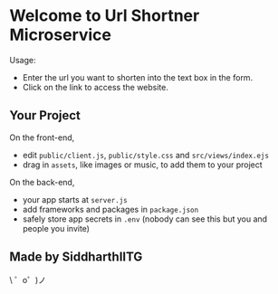 Welcome to Url Shortner Microservice
================

Usage:
- Enter the url you want to shorten into the text box in the form. 
- Click on the link to access the website. 

Your Project
------------

On the front-end,
- edit `public/client.js`, `public/style.css` and `src/views/index.ejs`
- drag in `assets`, like images or music, to add them to your project

On the back-end,
- your app starts at `server.js`
- add frameworks and packages in `package.json`
- safely store app secrets in `.env` (nobody can see this but you and people you invite)


Made by SiddharthIITG
-------------------

\ ゜o゜)ノ
